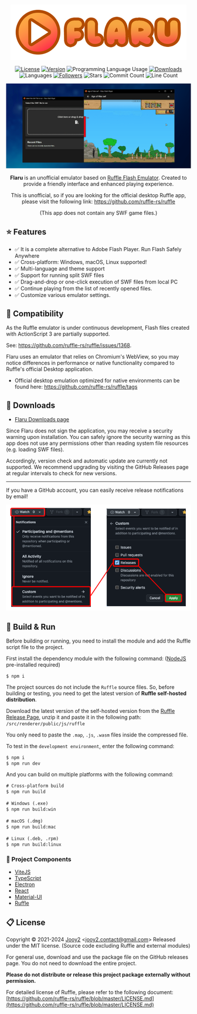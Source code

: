 <div align="center">

![flaru-logo](src/renderer/public/images/flaru-logo.webp)

[![License](https://img.shields.io/badge/license-MIT-blue.svg)](https://github.com/jooy2/flaru/blob/master/LICENSE) [![Version](https://img.shields.io/github/package-json/v/jooy2/flaru)](https://github.com/jooy2/flaru/tags) ![Programming Language Usage](https://img.shields.io/github/languages/top/jooy2/flaru) [![Downloads](https://img.shields.io/github/downloads/jooy2/flaru/total)](https://github.com/jooy2/flaru/releases) ![Languages](https://img.shields.io/github/languages/count/jooy2/flaru) [![Followers](https://img.shields.io/github/followers/jooy2?style=social)](https://github.com/jooy2) ![Stars](https://img.shields.io/github/stars/jooy2/flaru?style=social) ![Commit Count](https://img.shields.io/github/commit-activity/y/jooy2/flaru) ![Line Count](https://img.shields.io/tokei/lines/github/jooy2/flaru)

![Logo Image](.github/resources/readme-screenshot.webp)

**Flaru** is an unofficial emulator based on [Ruffle Flash Emulator](https://ruffle.rs). Created to provide a friendly interface and enhanced playing experience.

This is unofficial, so if you are looking for the official desktop Ruffle app, please visit the following link: https://github.com/ruffle-rs/ruffle

(This app does not contain any SWF game files.)

</div>

## ⭐ Features

- ✅ It is a complete alternative to Adobe Flash Player. Run Flash Safely Anywhere
- ✅ Cross-platform: Windows, macOS, Linux supported!
- ✅ Multi-language and theme support
- ✅ Support for running split SWF files
- ✅ Drag-and-drop or one-click execution of SWF files from local PC
- ✅ Continue playing from the list of recently opened files.
- ✅ Customize various emulator settings.

## 📢 Compatibility

As the Ruffle emulator is under continuous development, Flash files created with ActionScript 3 are partially supported.

See: https://github.com/ruffle-rs/ruffle/issues/1368.

Flaru uses an emulator that relies on Chromium's WebView, so you may notice differences in performance or native functionality compared to Ruffle's official Desktop application.

- Official desktop emulation optimized for native environments can be found here: https://github.com/ruffle-rs/ruffle/tags

## 💾 Downloads

- [Flaru Downloads page](https://github.com/jooy2/flaru/releases)

Since Flaru does not sign the application, you may receive a security warning upon installation. You can safely ignore the security warning as this app does not use any permissions other than reading system file resources (e.g. loading SWF files).

Accordingly, version check and automatic update are currently not supported. We recommend upgrading by visiting the GitHub Releases page at regular intervals to check for new versions.

---

If you have a GitHub account, you can easily receive release notifications by email!

![Subscription](.github/resources/how-to-watch-releases.webp)

## 🔨 Build & Run

Before building or running, you need to install the module and add the Ruffle script file to the project.

First install the dependency module with the following command: ([NodeJS](https://nodejs.org) pre-installed required)

```shell
$ npm i
```

The project sources do not include the `Ruffle` source files. So, before building or testing, you need to get the latest version of **Ruffle self-hosted distribution**.

Download the latest version of the self-hosted version from the [Ruffle Release Page](https://github.com/ruffle-rs/ruffle/releases), unzip it and paste it in the following path: `/src/renderer/public/js/ruffle`

You only need to paste the `.map`, `.js`, `.wasm` files inside the compressed file.

To test in the `development environment`, enter the following command:

```shell
$ npm i
$ npm run dev
```

And you can build on multiple platforms with the following command:

```shell
# Cross-platform build
$ npm run build

# Windows (.exe)
$ npm run build:win

# macOS (.dmg)
$ npm run build:mac

# Linux (.deb, .rpm)
$ npm run build:linux
```

### 🔧 Project Components

- [ViteJS](https://vitejs.dev)
- [TypeScript](https://typescriptlang.org)
- [Electron](https://electronjs.org)
- [React](https://reactjs.org)
- [Material-UI](https://mui.com)
- [Ruffle](https://ruffle.rs)

## 📋 License

Copyright © 2021-2024 [Jooy2](https://jooy2.com) <[jooy2.contact@gmail.com](mailto:jooy2.contact@gmail.com)> Released under the MIT license. (Source code excluding Ruffle and external modules)

For general use, download and use the package file on the GitHub releases page. You do not need to download the entire project.

**Please do not distribute or release this project package externally without permission.**

For detailed license of Ruffle, please refer to the following document: [https://github.com/ruffle-rs/ruffle/blob/master/LICENSE.md](https://github.com/ruffle-rs/ruffle/blob/master/LICENSE.md)
